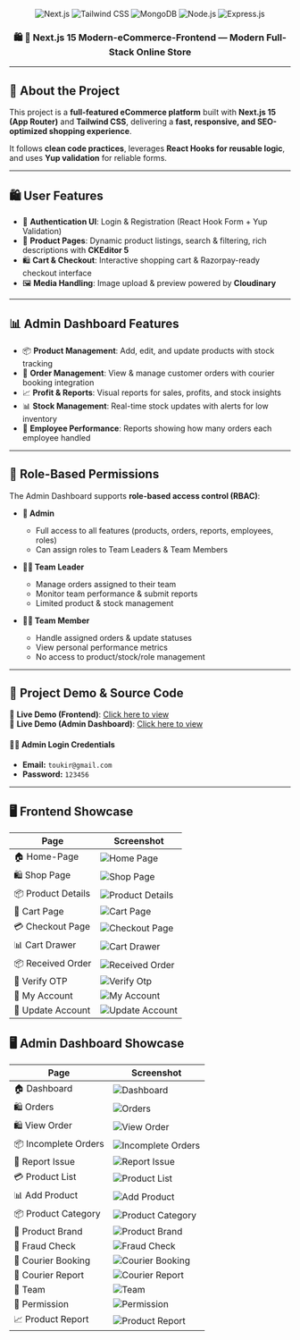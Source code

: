 <div align="center">

![Next.js](https://img.shields.io/badge/Next.js-000000?style=for-the-badge&logo=nextdotjs&logoColor=white)
![Tailwind CSS](https://img.shields.io/badge/Tailwind_CSS-38B2AC?style=for-the-badge&logo=tailwindcss&logoColor=white)
![MongoDB](https://img.shields.io/badge/MongoDB-47A248?style=for-the-badge&logo=mongodb&logoColor=white)
![Node.js](https://img.shields.io/badge/Node.js-339933?style=for-the-badge&logo=nodedotjs&logoColor=white)
![Express.js](https://img.shields.io/badge/Express.js-000000?style=for-the-badge&logo=express&logoColor=white)

<h3 align="center">🛍️ 🛒 Next.js 15 Modern-eCommerce-Frontend — Modern Full-Stack Online Store</h3>
</div>

---

## 📖 About the Project

This project is a **full-featured eCommerce platform** built with **Next.js 15 (App Router)** and **Tailwind CSS**, delivering a **fast, responsive, and SEO-optimized shopping experience**.

It follows **clean code practices**, leverages **React Hooks for reusable logic**, and uses **Yup validation** for reliable forms.

---

## 🛍️ User Features

- 🔐 **Authentication UI**: Login & Registration (React Hook Form + Yup Validation)
- 🛒 **Product Pages**: Dynamic product listings, search & filtering, rich descriptions with **CKEditor 5**
- 🛍️ **Cart & Checkout**: Interactive shopping cart & Razorpay-ready checkout interface
- 🖼️ **Media Handling**: Image upload & preview powered by **Cloudinary**

---

## 📊 Admin Dashboard Features

- 📦 **Product Management**: Add, edit, and update products with stock tracking
- 📑 **Order Management**: View & manage customer orders with courier booking integration
- 📈 **Profit & Reports**: Visual reports for sales, profits, and stock insights
- 📊 **Stock Management**: Real-time stock updates with alerts for low inventory
- 👥 **Employee Performance**: Reports showing how many orders each employee handled

---

## 🔑 Role-Based Permissions

The Admin Dashboard supports **role-based access control (RBAC)**:

- **👑 Admin**

  - Full access to all features (products, orders, reports, employees, roles)
  - Can assign roles to Team Leaders & Team Members

- **🧑‍💼 Team Leader**

  - Manage orders assigned to their team
  - Monitor team performance & submit reports
  - Limited product & stock management

- **👨‍🔧 Team Member**
  - Handle assigned orders & update statuses
  - View personal performance metrics
  - No access to product/stock/role management

---

## 🔗 Project Demo & Source Code

🚀 **Live Demo (Frontend)**: [Click here to view](https://naviforce.com.bd/)  
🚀 **Live Demo (Admin Dashboard)**: [Click here to view](https://bikretabm.myei.app/)

#### 🧑‍💻 Admin Login Credentials

- **Email:** `toukir@gmail.com`
- **Password:** `123456`

---

## 🖥️ Frontend Showcase

| Page               | Screenshot                                                 |
| ------------------ | ---------------------------------------------------------- |
| 🏠 Home-Page       | ![Home Page](./asstes/screenshot/home.png)                 |
| 🛍️ Shop Page       | ![Shop Page](./asstes/screenshot/category.png)             |
| 📦 Product Details | ![Product Details](./asstes/screenshot/productDetails.png) |
| 🛒 Cart Page       | ![Cart Page](./asstes/screenshot/shopCart.JPG)             |
| 💳 Checkout Page   | ![Checkout Page](./asstes/screenshot/checkout.png)         |
| 📊 Cart Drawer     | ![Cart Drawer](./asstes/screenshot/cartDrawer.png)         |
| 📦 Received Order  | ![Received Order](./asstes/screenshot/recivedOrder.png)    |
| 🔑 Verify OTP      | ![Verify Otp ](./asstes/screenshot/otp.png)                |
| 👤 My Account      | ![My Account ](./asstes/screenshot/myAccount.png)          |
| 📝 Update Account  | ![Update Account](./asstes/screenshot/updateAccount.png)   |

## 🖥️ Admin Dashboard Showcase

| Page                 | Screenshot                                                           |
| -------------------- | -------------------------------------------------------------------- |
| 🏠 Dashboard         | ![Dashboard](./asstes/adminDashboard/order.JPG)                      |
| 🛍️ Orders            | ![Orders](./assets/adminDashboard/order.JPG)                         |
| 🛍️ View Order        | ![View Order](./assets/adminDashboard/viewOrder.JPG)                 |
| 📦 Incomplete Orders | ![Incomplete Orders](./assets/adminDashboard/incompleteOrder.JPG)    |
| 🛒 Report Issue      | ![Report Issue](./assets/adminDashboard/reportIssue.JPG)             |
| 💳 Product List      | ![Product List](./assets/adminDashboard/productList.JPG)             |
| 📊 Add Product       | ![Add Product](./assets/adminDashboard/addProduct.JPG)               |
| 📦 Product Category  | ![Product Category](./assets/adminDashboard/ProductCategoryList.JPG) |
| 🔑 Product Brand     | ![Product Brand](./assets/adminDashboard/productBrand.JPG)           |
| 👤 Fraud Check       | ![Fraud Check](./assets/adminDashboard/fraudCheck.JPG)               |
| 🚚 Courier Booking   | ![Courier Booking](./assets/adminDashboard/courierBooking.JPG)       |
| 📑 Courier Report    | ![Courier Report](./assets/adminDashboard/courierReport.JPG)         |
| 👥 Team              | ![Team](./assets/adminDashboard/team.JPG)                            |
| 🔐 Permission        | ![Permission](./assets/adminDashboard/permission.JPG)                |
| 📈 Product Report    | ![Product Report](./assets/adminDashboard/productReport.JPG)         |
